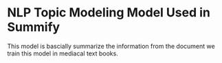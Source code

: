 # NLP Topic Modeling Model Used in Summify
This model is bascially summarize the information from the document we train this model in mediacal text books.
